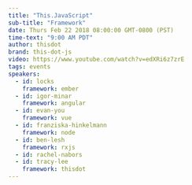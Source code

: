 ```yaml
---
title: "This.JavaScript"
sub-title: "Framework"
date: Thurs Feb 22 2018 08:00:00 GMT-0800 (PST)
time-text: "9:00 AM PDT"
author: thisdot
brand: this-dot-js
video: https://www.youtube.com/watch?v=edXRi6z7zrE
tags: events
speakers:
  - id: locks
    framework: ember
  - id: igor-minar
    framework: angular
  - id: evan-you
    framework: vue
  - id: franziska-hinkelmann
    framework: node
  - id: ben-lesh
    framework: rxjs
  - id: rachel-nabors
  - id: tracy-lee
    framework: thisdot
---
```

